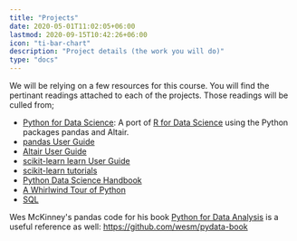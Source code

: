 ```yaml
---
title: "Projects"
date: 2020-05-01T11:02:05+06:00
lastmod: 2020-09-15T10:42:26+06:00
icon: "ti-bar-chart"
description: "Project details (the work you will do)"
type: "docs"
---
```


We will be relying on a few resources for this course. You will find the pertinant readings attached to each of the projects.  Those readings will be culled from;

- [Python for Data Science](https://byuidatascience.github.io/python4ds/): A port of [R for Data Science](https://r4ds.had.co.nz/index.html) using the Python packages pandas and Altair.
- [pandas User Guide](https://pandas.pydata.org/pandas-docs/stable/user_guide/index.html)
- [Altair User Guide](https://altair-viz.github.io/)
- [scikit-learn learn User Guide](https://scikit-learn.org/stable/user_guide.html)
- [scikit-learn tutorials](https://scikit-learn.org/stable/tutorial/index.html)
- [Python Data Science Handbook](https://jakevdp.github.io/PythonDataScienceHandbook/)
- [A Whirlwind Tour of Python](https://jakevdp.github.io/WhirlwindTourOfPython/)
- [SQL](https://docs.data.world/documentation/sql/concepts/basic/intro.html)

Wes McKinney's pandas code for his book [Python for Data Analysis](https://wesmckinney.com/book/) is a useful reference as well: <https://github.com/wesm/pydata-book>